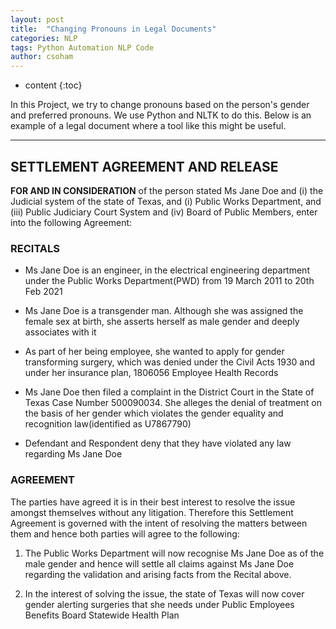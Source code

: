 ```yaml
---
layout: post
title:  "Changing Pronouns in Legal Documents"
categories: NLP  
tags: Python Automation NLP Code
author: csoham
---
```


* content
{:toc}

In this Project, we try to change pronouns based on the person's gender and preferred pronouns. We use Python and NLTK to do this. Below is an example of a legal document where a tool like this might be useful.

----

## SETTLEMENT AGREEMENT AND RELEASE

**FOR AND IN CONSIDERATION** of the person stated Ms Jane Doe and (i) the Judicial system of the state of Texas, and (i) Public Works Department, and (iii) Public Judiciary Court System and (iv) Board of Public Members, enter into the following Agreement:

### RECITALS

- Ms Jane Doe is an engineer, in the electrical engineering department under the Public Works Department(PWD) from 19 March 2011 to 20th Feb 2021

- Ms Jane Doe is a transgender man. Although she was assigned the female sex at birth, she asserts herself as male gender and deeply associates with it

- As part of her being employee, she wanted to apply for gender transforming surgery, which was denied under the Civil Acts 1930 and under her insurance plan, 1806056 Employee Health Records

- Ms Jane Doe then filed a complaint in the District Court in the State of Texas Case Number 500090034. She alleges the denial of treatment on the basis of her gender which violates the gender equality and recognition law(identified as U7867790)

- Defendant and Respondent deny that they have violated any law regarding Ms Jane Doe

### AGREEMENT

The parties have agreed it is in their best interest to resolve the issue amongst themselves without any litigation. Therefore this Settlement Agreement is governed with the intent of resolving the matters between them and hence both parties will agree to the following:

1. The Public Works Department will now recognise Ms Jane Doe as of the male gender and hence will settle all claims against Ms Jane Doe regarding the validation and arising facts from the Recital above.

2. In the interest of solving the issue, the state of Texas will now cover gender alerting surgeries that she needs under Public Employees Benefits Board Statewide Health Plan
